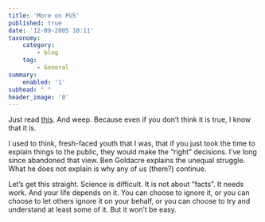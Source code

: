 ```yaml
---
title: 'More on PUS'
published: true
date: '12-09-2005 10:11'
taxonomy:
    category:
        - blog
    tag:
        - General
summary:
    enabled: '1'
subhead: " "
header_image: '0'
---
```


Just read [this](https://www.theguardian.com/science/2005/sep/08/badscience.research). And weep. Because even if you don’t think it is true, I know that it is.

I used to think, fresh-faced youth that I was, that if you just took the time to explain things to the public, they would make the “right” decisions. I’ve long since abandoned that view. Ben Goldacre explains the unequal struggle. What he does not explain is why any of us (them?) continue. 

Let’s get this straight. Science is difficult. It is not about “facts”. It needs work. And your life depends on it. You can choose to ignore it, or you can choose to let others ignore it on your behalf, or you can choose to try and understand at least some of it. But it won’t be easy.
